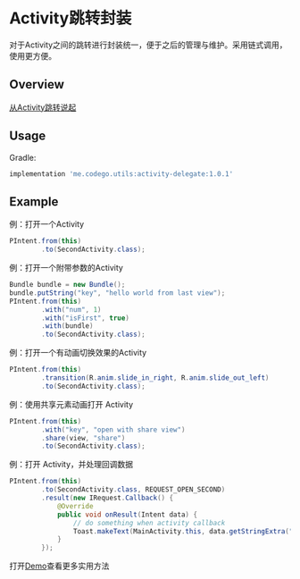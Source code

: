# Activity跳转封装
对于Activity之间的跳转进行封装统一，便于之后的管理与维护。采用链式调用，使用更方便。  

## Overview
[从Activity跳转说起](从Activity跳转说起.md) 

## Usage
Gradle:
```groovy
implementation 'me.codego.utils:activity-delegate:1.0.1'
``` 

## Example
例：打开一个Activity
```java
PIntent.from(this)
        .to(SecondActivity.class);
```
例：打开一个附带参数的Activity
```java
Bundle bundle = new Bundle();
bundle.putString("key", "hello world from last view");
PIntent.from(this)
        .with("num", 1)
        .with("isFirst", true)
        .with(bundle)
        .to(SecondActivity.class);
```
例：打开一个有动画切换效果的Activity
```java
PIntent.from(this)
        .transition(R.anim.slide_in_right, R.anim.slide_out_left)
        .to(SecondActivity.class);
```
例：使用共享元素动画打开 Activity
```java
PIntent.from(this)
        .with("key", "open with share view")
        .share(view, "share")
        .to(SecondActivity.class);
```
例：打开 Activity，并处理回调数据
```java
PIntent.from(this)
        .to(SecondActivity.class, REQUEST_OPEN_SECOND)
        .result(new IRequest.Callback() {
            @Override
            public void onResult(Intent data) {
                // do something when activity callback
                Toast.makeText(MainActivity.this, data.getStringExtra("text"), Toast.LENGTH_SHORT).show();
            }
        });
```
打开[Demo](app/src/main/java/me/codego/activitydelegate/MainActivity.java)查看更多实用方法